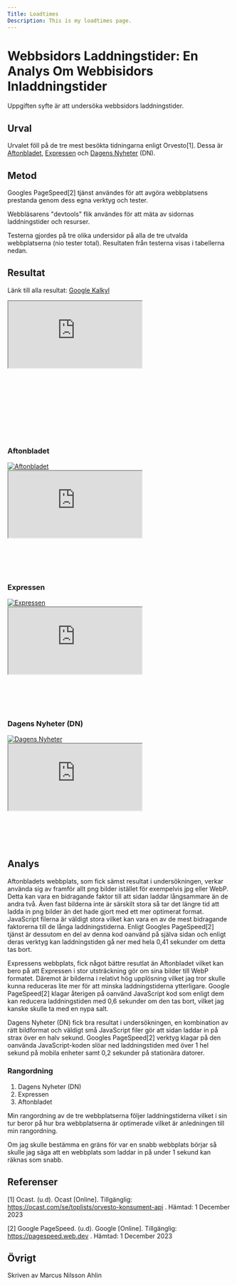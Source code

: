```yaml
---
Title: Loadtimes
Description: This is my loadtimes page.
---
```


Webbsidors Laddningstider: En Analys Om Webbisidors Inladdningstider 
=======================

Uppgiften syfte är att undersöka webbsidors laddningstider.

Urval
-----------------------

Urvalet föll på de tre mest besökta tidningarna enligt Orvesto[1]. Dessa är <a href="https://www.aftonbladet.se" target="_blank">Aftonbladet</a>, <a href="https://www.expressen.se" target="_blank">Expressen</a> och <a href="https://www.dn.se" target="_blank">Dagens Nyheter</a> (DN).

Metod
-----------------------

Googles PageSpeed[2] tjänst användes för att avgöra webbplatsens prestanda genom dess egna verktyg och tester. 

Webbläsarens "devtools" flik användes för att mäta av sidornas laddningstider och resurser.

Testerna gjordes på tre olika undersidor på alla de tre utvalda webbplatserna (nio tester total). Resultaten från testerna visas i tabellerna nedan.


Resultat
-----------------------

Länk till alla resultat: <a href="https://docs.google.com/spreadsheets/d/1hmZBRc3F8Cf-VjZi0SJDc93-w_48gSnU1ERRVxA6fYw" target="_blank">Google Kalkyl</a>

<div class="embed-container analysis-chart" style="padding-bottom: 30%;">
    <iframe class="analysis-chart" src="https://docs.google.com/spreadsheets/d/e/2PACX-1vTttdn0qDFjBcjQwvs6zkmeOr260WVqJrqqGhhKkfDO38uqDMkWubL0vCcSAVjKUCoSmP2BGZfEqapm/pubchart?oid=915261659&amp;format=interactive">
    </iframe>
</div>

### Aftonbladet 

<a href=" %base_url%/image/aftonbladet.png" target="_blank">
<picture>
    <source media="(min-width: 668px)" srcset="%base_url%/image/aftonbladet.png?w=1000&save-as=jpg">
    <img src="%base_url%/image/aftonbladet.png?w=766&save-as=jpg" alt="Aftonbladet">
</picture>
</a>

<div class="embed-container analysis-data" style="padding-bottom: 15%;">
    <iframe class="analysis-data"   src="https://docs.google.com/spreadsheets/d/e/2PACX-1vTttdn0qDFjBcjQwvs6zkmeOr260WVqJrqqGhhKkfDO38uqDMkWubL0vCcSAVjKUCoSmP2BGZfEqapm/pubchart?oid=21972345&amp;format=interactive">
    </iframe>
</div>

### Expressen

<a href=" %base_url%/image/expressen.png" target="_blank">
<picture>
    <source media="(min-width: 668px)" srcset="%base_url%/image/expressen.png?w=1000&save-as=jpg">
    <img src="%base_url%/image/expressen.png?w=766&save-as=jpg" alt="Expressen">
</picture>
</a>

<div class="embed-container analysis-data" style="padding-bottom: 15%;">
    <iframe class="analysis-data"   src="https://docs.google.com/spreadsheets/d/e/2PACX-1vTttdn0qDFjBcjQwvs6zkmeOr260WVqJrqqGhhKkfDO38uqDMkWubL0vCcSAVjKUCoSmP2BGZfEqapm/pubchart?oid=724277960&amp;format=interactive">
    </iframe>
</div>

### Dagens Nyheter (DN)

<a href=" %base_url%/image/dn.png" target="_blank">
<picture>
    <source media="(min-width: 668px)" srcset="%base_url%/image/dn.png?w=1000&save-as=jpg">
    <img src="%base_url%/image/dn.png?w=766&save-as=jpg" alt="Dagens Nyheter">
</picture>
</a>

<div class="embed-container analysis-data" style="padding-bottom: 15%;">
    <iframe class="analysis-data" scrolling="auto" src="https://docs.google.com/spreadsheets/d/e/2PACX-1vTttdn0qDFjBcjQwvs6zkmeOr260WVqJrqqGhhKkfDO38uqDMkWubL0vCcSAVjKUCoSmP2BGZfEqapm/pubchart?oid=866226205&amp;format=interactive">
    </iframe>
</div>


Analys
-----------------------

Aftonbladets webbplats, som fick sämst resultat i undersökningen, verkar använda sig av framför allt png bilder istället för exempelvis jpg eller WebP. Detta kan vara en bidragande faktor till att sidan laddar långsammare än de andra två. Även fast bilderna inte är särskilt stora så tar det längre tid att ladda in png bilder än det hade gjort med ett mer optimerat format.
JavaScript filerna är väldigt stora vilket kan vara en av de mest bidragande faktorerna till de långa laddningstiderna. Enligt Googles PageSpeed[2] tjänst är dessutom en del av denna kod oanvänd på själva sidan och enligt deras verktyg kan laddningstiden gå ner med hela 0,41 sekunder om detta tas bort.

Expressens webbplats, fick något bättre resutlat än Aftonbladet vilket kan bero på att Expressen i stor utsträckning gör om sina bilder till WebP formatet. Däremot är bilderna i relativt hög upplösning vilket jag tror skulle kunna reduceras lite mer för att minska laddningstiderna ytterligare. Google PageSpeed[2] klagar återigen på oanvänd JavaScript kod som enligt dem kan reducera laddningstiden med 0,6 sekunder om den tas bort, vilket jag kanske skulle ta med en nypa salt. 

Dagens Nyheter (DN) fick bra resultat i undersökningen, en kombination av rätt bildformat och väldigt små JavaScript filer gör att sidan laddar in på strax över en halv sekund. Googles PageSpeed[2] verktyg klagar på den oanvända JavaScript-koden slöar ned laddningstiden med över 1 hel sekund på mobila enheter samt 0,2 sekunder på stationära datorer. 

### Rangordning

1. Dagens Nyheter (DN)
2. Expressen
3. Aftonbladet


Min rangordning av de tre webbplatserna följer laddningstiderna vilket i sin tur beror på hur bra webbplatserna är optimerade vilket är anledningen till min rangordning.


Om jag skulle bestämma en gräns för var en snabb webbplats börjar så skulle jag säga att en webbplats som laddar in på under 1 sekund kan räknas som snabb.


Referenser
-----------------------

[1] Ocast. (u.d). Ocast [Online]. Tillgänglig: https://ocast.com/se/toplists/orvesto-konsument-api . Hämtad: 1 December 2023

[2] Google PageSpeed. (u.d). Google [Online]. Tillgänglig: https://pagespeed.web.dev . Hämtad: 1 December 2023

Övrigt
-----------------------

Skriven av Marcus Nilsson Ahlin